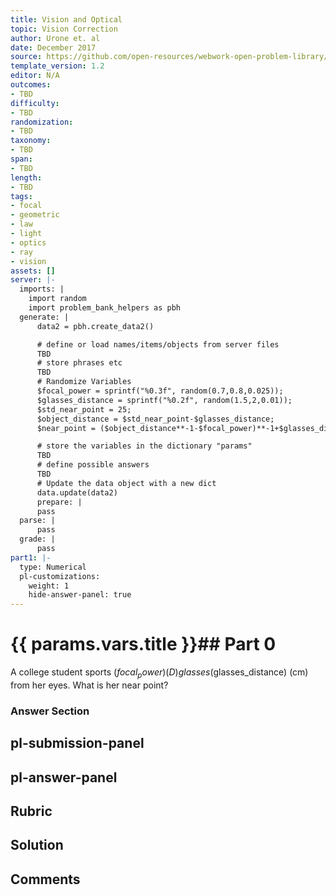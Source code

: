 ```yaml
---
title: Vision and Optical
topic: Vision Correction
author: Urone et. al
date: December 2017
source: https://github.com/open-resources/webwork-open-problem-library/tree/master/Contrib/BrockPhysics/College_Physics_Urone/26.Vision_and_Optical/26-02.Vision_Correction/NU_U17_26_02_018.pg
template_version: 1.2
editor: N/A
outcomes:
- TBD
difficulty:
- TBD
randomization:
- TBD
taxonomy:
- TBD
span:
- TBD
length:
- TBD
tags:
- focal
- geometric
- law
- light
- optics
- ray
- vision
assets: []
server: |-
  imports: |
    import random
    import problem_bank_helpers as pbh
  generate: |
      data2 = pbh.create_data2()

      # define or load names/items/objects from server files
      TBD
      # store phrases etc
      TBD
      # Randomize Variables
      $focal_power = sprintf("%0.3f", random(0.7,0.8,0.025));
      $glasses_distance = sprintf("%0.2f", random(1.5,2,0.01));
      $std_near_point = 25;
      $object_distance = $std_near_point-$glasses_distance;
      $near_point = ($object_distance**-1-$focal_power)**-1+$glasses_distance;

      # store the variables in the dictionary "params"
      TBD
      # define possible answers
      TBD
      # Update the data object with a new dict
      data.update(data2)
      prepare: |
      pass
  parse: |
      pass
  grade: |
      pass
part1: |-
  type: Numerical
  pl-customizations:
    weight: 1
    hide-answer-panel: true
---
```


# {{ params.vars.title }}## Part 0 
A college student sports ($focal_power) (D) glasses ($glasses_distance) (cm) from her eyes. What is her near point? 


### Answer Section 


## pl-submission-panel 


## pl-answer-panel 


## Rubric 


## Solution 


## Comments 


